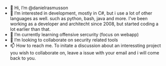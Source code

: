 - 👋 Hi, I’m @danielrasmusson
- 👀 I’m interested in development, mostly in C#, but i use a lot of other languages as well. such as python, bash, java and more. I've been working as a developer and architecht since 2008, but started coding a lot earlier than that.
- 🌱 I’m currently learning offensive sercurity (focus on webapp)
- 💞️ I’m looking to collaborate on security related tools
- 📫 How to reach me. To initate a discussion about an interessting project you wish to collaborate on, leave a issue with your email and i will come back to you.

<!---
danielrasmusson/danielrasmusson is a ✨ special ✨ repository because its `README.md` (this file) appears on your GitHub profile.
You can click the Preview link to take a look at your changes.
--->
